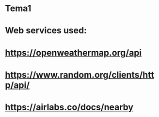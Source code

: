 # Tema1
# Web services used:
# https://openweathermap.org/api
# https://www.random.org/clients/http/api/
# https://airlabs.co/docs/nearby
